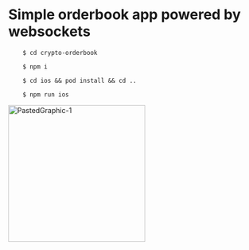 # Simple orderbook app powered by websockets

        $ cd crypto-orderbook
        
        $ npm i

        $ cd ios && pod install && cd ..

        $ npm run ios

<img width="275" alt="PastedGraphic-1" src="https://user-images.githubusercontent.com/14993738/128160896-08b51664-0e8a-4275-85b7-8aac1fd4309f.png">
